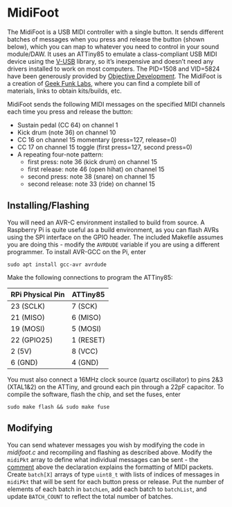 # MidiFoot
The MidiFoot is a USB MIDI controller with a single button. It sends different batches of messages when you press and release the button (shown below), which you can map to whatever you need to control in your sound module/DAW. It uses an ATTiny85 to emulate a class-compliant USB MIDI device using the [V-USB](https://www.obdev.at/products/vusb/index.html) library, so it’s inexpensive and doesn’t need any drivers installed to work on most computers. The PID=1508 and VID=5824 have been generously provided by [Objective Development](https://www.obdev.at/). The MidiFoot is a creation of [Geek Funk Labs](http://geekfunklabs.com), where you can find a complete bill of materials, links to obtain kits/builds, etc.

MidiFoot sends the following MIDI messages on the specified MIDI channels each time you press and release the button:

- Sustain pedal (CC 64) on channel 1
- Kick drum (note 36) on channel 10
- CC 16 on channel 15 momentary (press=127, release=0)
- CC 17 on channel 15 toggle (first press=127, second press=0)
- A repeating four-note pattern:
  - first press: note 36 (kick drum) on channel 15
  - first release: note 46 (open hihat) on channel 15
  - second press: note 38 (snare) on channel 15
  - second release: note 33 (ride) on channel 15
  
## Installing/Flashing

You will need an AVR-C environment installed to build from source. A Raspberry Pi is quite useful as a build environment, as you can flash AVRs using the SPI interface on the GPIO header. The included Makefile assumes you are doing this - modify the `AVRDUDE` variable if you are using a different programmer. To install AVR-GCC on the Pi, enter
```
sudo apt install gcc-avr avrdude
```
Make the following connections to program the ATTiny85:

RPi Physical Pin | ATTiny85
-------------|-----------
23 (SCLK) | 7 (SCK)
21 (MISO) | 6 (MISO)
19 (MOSI) | 5 (MOSI)
22 (GPIO25) | 1 (RESET)
2 (5V) | 8 (VCC)
6 (GND) | 4 (GND)

You must also connect a 16MHz clock source (quartz oscillator) to pins 2&3 (XTAL1&2) on the ATTiny, and ground each pin through a 22pF capacitor. To compile the software, flash the chip, and set the fuses, enter
```
sudo make flash && sudo make fuse
```
## Modifying
You can send whatever messages you wish by modifying the code in _midifoot.c_ and recompiling and flashing as described above. Modify the `midiPkt` array to define what individual messages can be sent - the [comment](https://github.com/albedozero/midifoot/blob/d33accc54c5183eeefc905d57f539b52d1b95b1d/midifoot.c#L208) above the declaration explains the formatting of MIDI packets. Create `batch[X]` arrays of type `uint8_t` with lists of indices of messages in `midiPkt` that will be sent for each button press or release. Put the number of elements of each batch in `batchLen`, add each batch to `batchList`, and update `BATCH_COUNT` to reflect the total number of batches.
